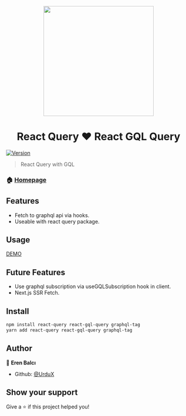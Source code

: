 <div style="display:flex;justify-content:center;width:100%;">
  <img src="https://user-images.githubusercontent.com/46889813/106451545-c7cef300-6497-11eb-80d9-e51c9fc3cd33.png" heigt="300" width="300"/>
</div>


<h1 style="text-align:center;">React Query ❤ React GQL Query</h1> 

[![Version](https://img.shields.io/npm/v/react-gql-query.svg)](https://www.npmjs.com/package/react-gql-query)

> React Query with GQL 

### 🏠 [Homepage](https://github.com/UrduX/react-gql-query)

## Features
<ul>
  <li>Fetch to graphql api via hooks.</li>
  <li>Useable with react query package.</li>
</ul>

## Usage
<a href="https://codesandbox.io/s/pensive-colden-bxlpz">DEMO</a>

## Future Features
<ul>
  <li>Use graphql subscription via useGQLSubscription hook in client.</li>
  <li>Next.js SSR Fetch.</li>
</ul>


## Install

```sh
npm install react-query react-gql-query graphql-tag
yarn add react-query react-gql-query graphql-tag
```

## Author

👤 **Eren Balcı**

* Github: [@UrduX](https://github.com/UrduX)

## Show your support

Give a ⭐️ if this project helped you!


